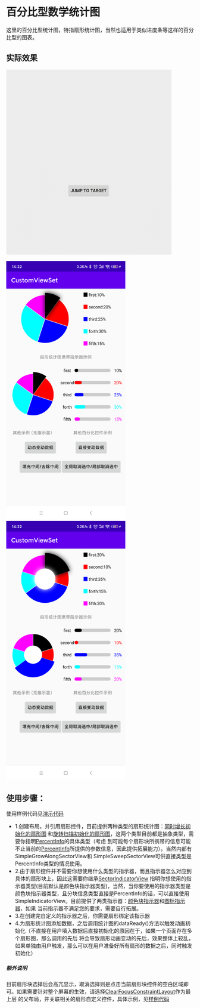 # 百分比型数学统计图
这里的百分比型统计图，特指扇形统计图，当然也适用于类似进度条等这样的百分比型的图表。

## 实际效果

![动画展示](resources/show.gif)

<img src="resources/sample_fill.png" width="320" alt="非中空扇形"/>  <img src="resources/sample_hollow.png" width="320" alt="中空扇形"/>

## 使用步骤：

使用样例代码见[演示代码](sample)

- 1.创建布局，并引用扇形控件，目前提供两种类型的扇形统计图：[同时增长初始化的扇形图](type/sector/view/GrowAlongSectorView.kt)
和[旋转扫描初始化的扇形图](type/sector/view/SweepSectorView.kt)，这两个类型目前都是抽象类型，需要你指明[PercentInfo](type/sector/percentinfo/PercentInfo.kt)的具体类型（考虑
到可能每个扇形块所携带的信息可能不止当前的[PercentInfo](type/sector/percentinfo/PercentInfo.kt)所提供的参数信息，因此提供拓展能力）。当然内部有SimpleGrowAlongSectorView和
SimpleSweepSectorView可供直接类型是PercentInfo类型的情况使用。
- 2.由于扇形控件并不需要你想使用什么类型的指示器，而且指示器怎么对应到具体的扇形块上，因此这需要你继承[SectorIndicatorView](type/sector/view/indicator/SectorIndicatorView.kt)
指明你想使用的指示器类型(目前默认是颜色块指示器类型)，当然，当你要使用的指示器类型是颜色块指示器类型，且分块信息类型直接是PercentInfo的话，可以直接使用SimpleIndicatorView。目前提供了两类指示器：[颜色块指示器](type/sector/entity/indicator/CakeIndicator.kt)和[图标指示器](type/sector/entity/indicator/IconIndicator.kt)，如果
当前指示器不满足您的要求，需要自行拓展。
- 3.在创建完自定义的指示器之后，你需要扇形绑定该指示器
- 4.为扇形统计图添加数据，之后调用统计图的dataReady()方法以触发动画初始化（不直接在用户填入数据后直接初始化的原因在于，如果一个页面存在多个扇形图，那么调用的先后
将会导致扇形动画变动的先后，效果整体上较乱，如果单独由用户触发，那么可以在用户准备好所有扇形的数据之后，同时触发初始化）

##### 额外说明
目前扇形块选择后会高亢显示，取消选择则是点击当前扇形块控件的空白区域即可。如果需要针对整个屏幕的生效，请选择[ClearFocusConstraintLayout](type/sector/ClearFocusConstraintLayout.kt)作为最上层
的父布局，并关联相关的扇形自定义控件，具体示例，见[样例代码](sample)